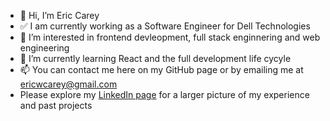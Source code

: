 - 👋 Hi, I’m Eric Carey
- ✅ I am currently working as a Software Engineer for Dell Technologies
- 👀 I’m interested in frontend devleopment, full stack enginnering and web engineering
- 🌱 I’m currently learning React and the full development life cycyle
- 📫 You can contact me here on my GitHub page or by emailing me at [ericwcarey@gmail.com](mailto:ericwcarey@gmail.com)
- Please explore my [LinkedIn page](https://www.linkedin.com/in/ericcarey1/) for a larger picture of my experience and past projects
